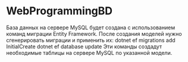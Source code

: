 # WebProgrammingBD
База данных на сервере MySQL будет создана с использованием команд миграции Entity Framework.
После создания моделей нужно сгенерировать миграции и применить их:
dotnet ef migrations add InitialCreate
dotnet ef database update
Эти команды создадут необходимые таблицы на сервере MySQL по указанной модели.
